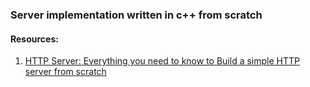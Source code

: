 ### Server implementation written in c++ from scratch



#### Resources:
1. <a href="https://medium.com/from-the-scratch/http-server-what-do-you-need-to-know-to-build-a-simple-http-server-from-scratch-d1ef8945e4fa">HTTP Server: Everything you need to know to Build a simple HTTP server from scratch</a>